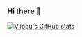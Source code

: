 ### Hi there 👋
[![Vilppu's GitHub stats](https://github-readme-stats.vercel.app/api?username=OnlyGIGO)](https://github.com/OnlyGIGO/github-readme-stats)

<!--
**OnlyGIGO/OnlyGIGO** is a ✨ _special_ ✨ repository because its `README.md` (this file) appears on your GitHub profile.

Here are some ideas to get you started:

- 🔭 I’m currently working on ...
- 🌱 I’m currently learning ...
- 👯 I’m looking to collaborate on ...
- 🤔 I’m looking for help with ...
- 💬 Ask me about ...
- 📫 How to reach me: ...
- 😄 Pronouns: ...
- ⚡ Fun fact: ...
-->
